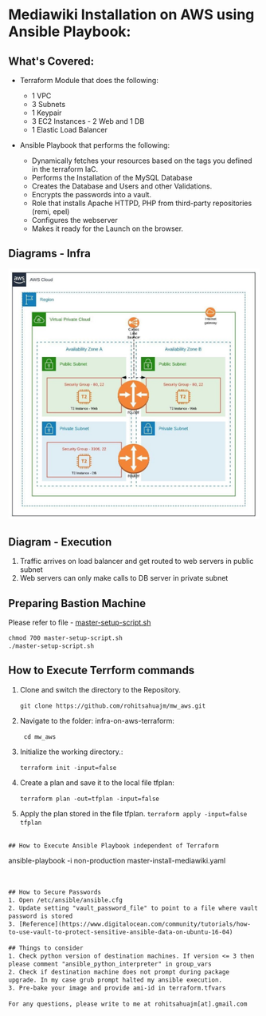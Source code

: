 Mediawiki Installation on AWS using Ansible Playbook: 
========================================================


What's Covered:
----------------
 - Terraform Module that does the following: 
 	- 1 VPC
 	- 3 Subnets  
 	- 1 Keypair 
 	- 3 EC2 Instances - 2 Web and 1 DB
 	- 1 Elastic Load Balancer
   
 - Ansible Playbook that performs the following: 
    - Dynamically fetches your resources based on the tags you defined in the terraform IaC. 
    - Performs the Installation of the MySQL Database
    - Creates the Database and Users and other Validations. 
    - Encrypts the passwords into a vault. 
    - Role that installs Apache HTTPD, PHP from third-party repositories (remi, epel)
    - Configures the webserver
    - Makes it ready for the Launch on the browser. 

## Diagrams - Infra
![AWS Infra Setup](static/mediawiki.jpeg)

## Diagram - Execution
1. Traffic arrives on load balancer and get routed to web servers in public subnet
2. Web servers can only make calls to DB server in private subnet


## Preparing Bastion Machine
Please refer to file - [master-setup-script.sh](master-setup-script.sh)
```
chmod 700 master-setup-script.sh
./master-setup-script.sh
```

## How to Execute Terrform commands
1. Clone and switch the directory to the Repository. 
	
	```git clone https://github.com/rohitsahuajm/mw_aws.git ```

2. Navigate to the folder: infra-on-aws-terraform:

	``` cd mw_aws```
	
3. Initialize the working directory.:

    ```terraform init -input=false```
	
4. Create a plan and save it to the local file tfplan: 

	```terraform plan -out=tfplan -input=false``` 
	
5. Apply the plan stored in the file tfplan.
	```terraform apply -input=false tfplan ``` 
```

## How to Execute Ansible Playbook independent of Terraform
```
ansible-playbook -i non-production master-install-mediawiki.yaml
```


## How to Secure Passwords
1. Open /etc/ansible/ansible.cfg
2. Update setting "vault_password_file" to point to a file where vault password is stored
3. [Reference](https://www.digitalocean.com/community/tutorials/how-to-use-vault-to-protect-sensitive-ansible-data-on-ubuntu-16-04)

## Things to consider
1. Check python version of destination machines. If version <= 3 then please comment "ansible_python_interpreter" in group_vars
2. Check if destination machine does not prompt during package upgrade. In my case grub prompt halted my ansible execution.
3. Pre-bake your image and provide ami-id in terraform.tfvars

For any questions, please write to me at rohitsahuajm[at].gmail.com
